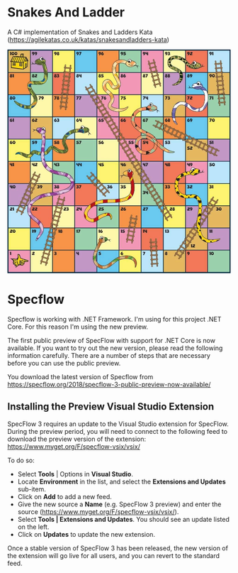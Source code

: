# Snakes And Ladder
A C# implementation of Snakes and Ladders Kata (https://agilekatas.co.uk/katas/snakesandladders-kata)

![C# Snakes And Ladder](https://github.com/erossini/SnakesAndLadder/blob/FirstUpdate/Documentation/Images/SnakeAndLadderBoard.jpg?raw=true)

# Specflow
Specflow is working with .NET Framework. I'm using for this project .NET Core. For this reason I'm using the new preview.

The first public preview of SpecFlow with support for .NET Core is now available. If you want to try out the new version, please read the following information carefully. There are a number of steps that are necessary before you can use the public preview.

You download the latest version of Specflow from https://specflow.org/2018/specflow-3-public-preview-now-available/

## Installing the Preview Visual Studio Extension
SpecFlow 3 requires an update to the Visual Studio extension for SpecFlow. During the preview period, you will need to connect to the following feed to download the preview version of the extension:
https://www.myget.org/F/specflow-vsix/vsix/

To do so:
- Select **Tools** | Options in **Visual Studio**.
- Locate **Environment** in the list, and select the **Extensions and Updates** sub-item.
- Click on **Add** to add a new feed.
- Give the new source a **Name** (e.g. SpecFlow 3 preview) and enter the source (https://www.myget.org/F/specflow-vsix/vsix/).
- Select **Tools | Extensions and Updates**. You should see an update listed on the left.
- Click on **Updates** to update the new extension.

Once a stable version of SpecFlow 3 has been released, the new version of the extension will go live for all users, and you can revert to the standard feed.